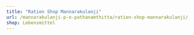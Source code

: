 ```yaml
---
title: "Ration Shop Mannarakulanji"
url: /mannarakulanji-p-o-pathanamthitta/ration-shop-mannarakulanji/
shop: Lebensmittel
---
```

